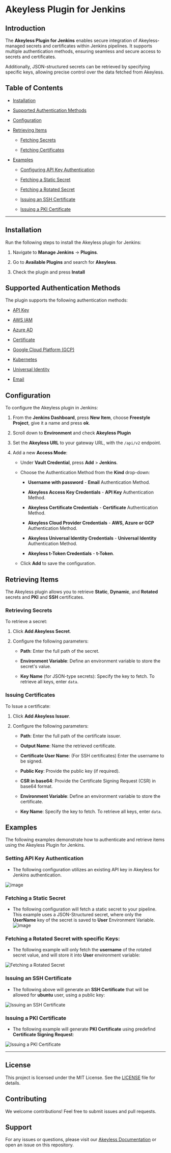 # Akeyless Plugin for Jenkins

## Introduction
The **Akeyless Plugin for Jenkins** enables secure integration of Akeyless-managed secrets and certificates within Jenkins pipelines. It supports multiple authentication methods, ensuring seamless and secure access to secrets and certificates.

Additionally, JSON-structured secrets can be retrieved by specifying specific keys, allowing precise control over the data fetched from Akeyless.

## Table of Contents
- [Installation](#Installation)
  
- [Supported Authentication Methods](#supported-authentication-methods)
  
- [Configuration](#configuration)
  
- [Retrieving Items](#Retrieving-Items)
  
  - [Fetching Secrets](#fetching-secrets)
    
  - [Fetching Certificates](#fetching-certificates)
    
- [Examples](#examples)
  
  - [Configuring API Key Authentication](#setting-api-key-authentication)
    
  - [Fetching a Static Secret](#fetching-a-static-secret)
    
  - [Fetching a Rotated Secret](#fetching-a-rotated-secret-with-specific-keys)
    
  - [Issuing an SSH Certificate](#issuing-an-ssh-certificate)
    
  - [Issuing a PKI Certificate](#issuing-a-pki-certificate)

---

## Installation

Run the following steps to install the Akeyless plugin for Jenkins:

1. Navigate to **Manage Jenkins** → **Plugins**.
   
2. Go to **Available Plugins** and search for **Akeyless**.
   
3. Check the plugin and press **Install**


## Supported Authentication Methods
The plugin supports the following authentication methods:

- [API Key](https://docs.akeyless.io/docs/api-key)
  
- [AWS IAM](https://docs.akeyless.io/docs/aws-iam)
  
- [Azure AD](https://docs.akeyless.io/docs/azure-ad)

- [Certificate](https://docs.akeyless.io/docs/certificate-based-authentication)
  
- [Google Cloud Platform (GCP)](https://docs.akeyless.io/docs/gcp-auth-method)
  
- [Kubernetes](https://docs.akeyless.io/docs/kubernetes-auth)
  
- [Universal Identity](https://docs.akeyless.io/docs/universal-identity)
  
- [Email](https://docs.akeyless.io/docs/email)

## Configuration
To configure the Akeyless plugin in Jenkins:

1. From the **Jenkins Dashboard**, press **New Item**, choose **Freestyle Project**, give it a name and press **ok**.
   
2. Scroll down to **Environment** and check **Akeyless Plugin**
   
3. Set the **Akeyless URL** to your gateway URL, with the `/api/v2` endpoint.
   
4. Add a new **Access Mode**:
   
   - Under **Vault Credential**, press **Add** > **Jenkins**.
     
   - Choose the Authentication Method from the **Kind** drop-down:
     
       * **Username with password** - **Email** Authentication Method.
         
       * **Akeyless Access Key Credentials** - **API Key** Authentication Method.
         
       * **Akeyless Certificate Credentials** - **Certificate** Authentication Method.
         
       * **Akeyless Cloud Provider Credentials** - **AWS, Azure or GCP** Authentication Method.
         
       * **Akeyless Universal Identity Credentials** - **Universal Identity** Authentication Method.
         
       * **Akeyless t-Token Credentials** - **t-Token**.
         
     
   - Click **Add** to save the configuration.

## Retrieving Items
The Akeyless plugin allows you to retrieve **Static**, **Dynamic**, and **Rotated** secrets and **PKI** and **SSH** certificates.

### Retrieving Secrets
To retrieve a secret:

1. Click **Add Akeyless Secret**.
   
2. Configure the following parameters:
   
   - **Path**: Enter the full path of the secret.
     
   - **Environment Variable**: Define an environment variable to store the secret's value.
     
   - **Key Name** (for JSON-type secrets): Specify the key to fetch. To retrieve all keys, enter `data`.

### Issuing Certificates
To Issue a certificate:

1. Click **Add Akeyless Issuer**.
   
2. Configure the following parameters:
   
   - **Path**: Enter the full path of the certificate issuer.
     
   - **Output Name**: Name the retrieved certificate.
     
   - **Certificate User Name**: (For SSH certificates) Enter the username to be signed.
     
   - **Public Key**: Provide the public key (if required).
     
   - **CSR in base64**: Provide the Certificate Signing Request (CSR) in base64 format.
     
   - **Environment Variable**: Define an environment variable to store the certificate.
     
   - **Key Name**: Specify the key to fetch. To retrieve all keys, enter `data`.

## Examples
The following examples demonstrate how to authenticate and retrieve items using the Akeyless Plugin for Jenkins.

### Setting API Key Authentication

* The following configuration utilizes an existing API key in Akeyless for Jenkins authentication.
  
![image](docs/images/apikey.png)

### Fetching a Static Secret

* The following configuration will fetch a static secret to your pipeline.
  This example uses a JSON-Structured secret, where only the **UserName** key of the secret is saved to **User** Environment Variable.
![image](docs/images/static.png)
  
### Fetching a Rotated Secret with specific Keys:
* The following example will only fetch the **username** of the rotated secret value, and will store it into **User** environment variable:
  
![Fetching a Rotated Secret](docs/images/rotated.png)

### Issuing an SSH Certificate
* The following above will generate an **SSH Certificate** that will be allowed for **ubuntu** user, using a public key:
  
![Issuing an SSH Certificate](docs/images/sshcert.png)
 
### Issuing a PKI Certificate
* The following example will generate **PKI Certificate** using predefind **Certificate Signing Request**:
  
![Issuing a PKI Certificate](docs/images/pkicert.png)
 
---

## License
This project is licensed under the MIT License. See the [LICENSE](LICENSE) file for details.

## Contributing
We welcome contributions! Feel free to submit issues and pull requests.

## Support
For any issues or questions, please visit our [Akeyless Documentation](https://docs.akeyless.io/) or open an issue on this repository.

